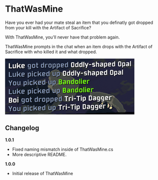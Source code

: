 # ThatWasMine

Have you ever had your mate steal an item that you definatly got dropped from your kill with the Artifact of Sacrifice?

With ThatWasMine, you'll never have that problem again.

ThatWasMine prompts in the chat when an item drops with the Artifact of Sacrifice with who killed it and what dropped.

![Example Image](Images/Example.png)



## Changelog

**1.0.1**

* Fixed naming mismatch inside of ThatWasMine.cs
* More descriptive README.

**1.0.0**

* Initial release of ThatWasMine
